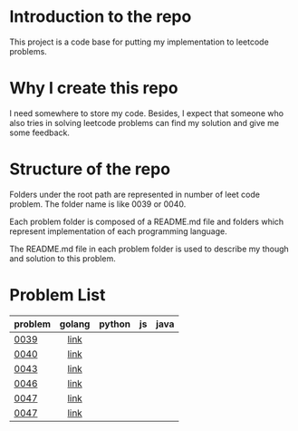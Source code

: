 # Introduction to the repo
This project is a code base for putting my implementation to leetcode problems.

# Why I create this repo
I need somewhere to store my code. Besides, I expect that someone who also tries in solving leetcode problems can find my solution and give me some feedback.

# Structure of the repo
Folders under the root path are represented in number of leet code problem. The folder name is like 0039 or 0040. 

Each problem folder is composed of a README.md file and folders which represent implementation of each programming language.

The README.md file in each problem folder is used to describe my though and solution to this problem.

# Problem List
problem           | golang  | python | js | java
--------------|:-----:|-----:| ----:|------------------------
[0039](https://leetcode.com/problems/combination-sum/) | [link](https://github.com/KenerChang/leetcode/tree/master/0039/golang) | | |
[0040](https://leetcode.com/problems/combination-sum-ii/) | [link](https://github.com/KenerChang/leetcode/tree/master/0040/golang) | | |
[0043](https://leetcode.com/problems/multiply-strings/) | [link](https://github.com/KenerChang/leetcode/tree/master/0043/golang) | | |
[0046](https://leetcode.com/problems/permutations/) | [link](https://github.com/KenerChang/leetcode/tree/master/0046/golang) | | |
[0047](https://leetcode.com/problems/permutations-ii/) | [link](https://github.com/KenerChang/leetcode/tree/master/0047/golang) | | |
[0047](https://leetcode.com/problems/rotate-image/) | [link](https://github.com/KenerChang/leetcode/tree/master/0048/golang) | | |





